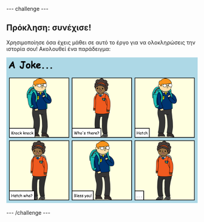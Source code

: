 --- challenge ---

## Πρόκληση: συνέχισε!

Χρησιμοποίησε όσα έχεις μάθει σε αυτό το έργο για να ολοκληρώσεις την ιστορία σου! Ακολουθεί ένα παράδειγμα:

![screenshot](images/story-final.png)

--- /challenge ---